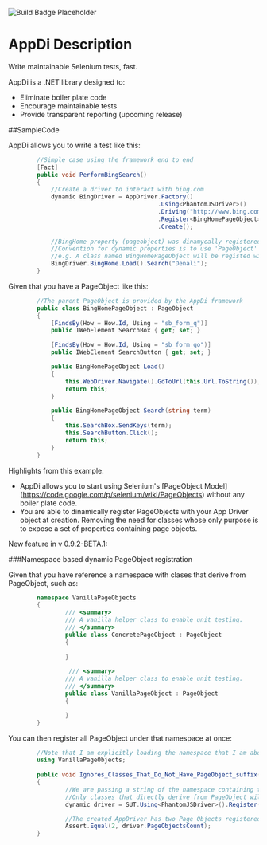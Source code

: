 ![Build Badge Placeholder](https://mavil.visualstudio.com/DefaultCollection/_apis/public/build/definitions/19319cdc-2a49-457c-bb5a-3f377d03af28/6/badge "Build Status")

# AppDi Description

Write maintainable Selenium tests, fast.

AppDi is a .NET library designed to:

* Eliminate boiler plate code
* Encourage maintainable tests
* Provide transparent reporting (upcoming release)

##SampleCode

AppDi allows you to write a test like this:

```csharp
        //Simple case using the framework end to end
        [Fact]
        public void PerformBingSearch()
        {
            //Create a driver to interact with bing.com
            dynamic BingDriver = AppDriver.Factory()
                                          .Using<PhantomJSDriver>()
                                          .Driving("http://www.bing.com")
                                          .Register<BingHomePageObject>()
                                          .Create();
            
            //BingHome property (pageobject) was dinamycally registered with our driver
            //Convention for dynamic properties is to use 'PageObject' suffix, which is removed from actual property name
            //e.g. A class named BingHomePageObject will be registed with the AppDriver as BingHome
            BingDriver.BingHome.Load().Search("Denali");
        }
```

Given that you have a PageObject like this:

```csharp
        //The parent PageObject is provided by the AppDi framework
        public class BingHomePageObject : PageObject
        {
            [FindsBy(How = How.Id, Using = "sb_form_q")]
            public IWebElement SearchBox { get; set; }

            [FindsBy(How = How.Id, Using = "sb_form_go")]
            public IWebElement SearchButton { get; set; }

            public BingHomePageObject Load()
            {
                this.WebDriver.Navigate().GoToUrl(this.Url.ToString());
                return this;
            }

            public BingHomePageObject Search(string term)
            {
                this.SearchBox.SendKeys(term);
                this.SearchButton.Click();
                return this;
            }
        }
```
Highlights from this example:

* AppDi allows you to start using Selenium's [PageObject Model] (https://code.google.com/p/selenium/wiki/PageObjects) without any boiler plate code.
* You are able to dinamically register PageObjects with your App Driver object at creation. Removing the need for classes whose only purpose is to expose a set of properties containing page objects.

New feature in v 0.9.2-BETA.1:

###Namespace based dynamic PageObject registration

Given that you have reference a namespace with clases that derive from PageObject, such as:


```csharp
        namespace VanillaPageObjects
        {
                /// <summary>
                /// A vanilla helper class to enable unit testing.
                /// </summary>
                public class ConcretePageObject : PageObject
                {
                        
                }

                 /// <summary>
                /// A vanilla helper class to enable unit testing.
                /// </summary>
                public class VanillaPageObject : PageObject
                {

                }
        }
```

You can then register all PageObject under that namespace at once:

```csharp
        //Note that I am explicitly loading the namespace that I am about to register
        using VanillaPageObjects;
        
        public void Ignores_Classes_That_Do_Not_Have_PageObject_suffix()
        {
                //We are passing a string of the namespace containing the PageObjects we want to use. 
                //Only classes that directly derive from PageObject will be registered.
                dynamic driver = SUT.Using<PhantomJSDriver>().Register("VanillaPageObjects").Create();

                //The created AppDriver has two Page Objects registered (Concrete, and Vanilla)
                Assert.Equal(2, driver.PageObjectsCount);
        }
```
